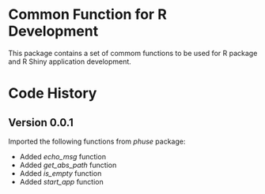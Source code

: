 # Common Function for R Development
This package contains a set of commom functions to be used for R package and R Shiny application development.  

# Code History

## Version 0.0.1
Imported the following functions from *phuse* package:
* Added *echo_msg* function
* Added *get_abs_path* function
* Added *is_empty* function
* Added *start_app* function
